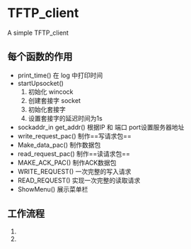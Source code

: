 # TFTP_client
A simple TFTP_client
## 每个函数的作用
- print_time() 在 log 中打印时间
- startUpsocket() 
    1. 初始化 wincock
    2. 创建套接字 socket
    3. 初始化套接字 
    4. 设置套接字的延迟时间为1s
- sockaddr_in get_addr() 根据IP 和 端口 port设置服务器地址
- write_request_pac() 制作==写请求包==
- Make_data_pac() 制作数据包
- read_request_pac() 制作==读请求包==
- MAKE_ACK_PAC() 制作ACK数据包
- WRITE_REQUEST() 一次完整的写入请求
- READ_REQUEST() 实现一次完整的读取请求
- ShowMenu() 展示菜单栏
## 工作流程
1. 
2. 